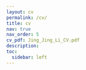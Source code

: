 ```yaml
---
layout: cv
permalink: /cv/
title: cv
nav: true
nav_order: 5
cv_pdf: Jing_Jing_Li_CV.pdf
description:
toc:
  sidebar: left
---
```

